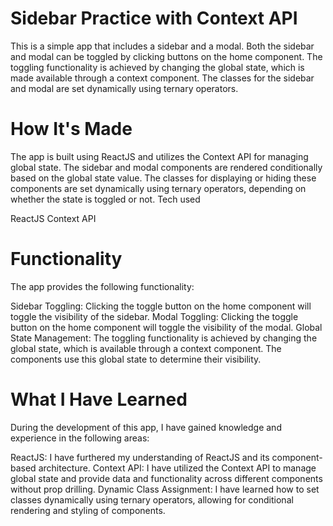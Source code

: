 # Sidebar Practice with Context API

This is a simple app that includes a sidebar and a modal. Both the sidebar and modal can be toggled by clicking buttons on the home component. The toggling functionality is achieved by changing the global state, which is made available through a context component. The classes for the sidebar and modal are set dynamically using ternary operators.

# How It's Made

The app is built using ReactJS and utilizes the Context API for managing global state. The sidebar and modal components are rendered conditionally based on the global state value. The classes for displaying or hiding these components are set dynamically using ternary operators, depending on whether the state is toggled or not.
Tech used

ReactJS
Context API

# Functionality

The app provides the following functionality:

Sidebar Toggling: Clicking the toggle button on the home component will toggle the visibility of the sidebar.
Modal Toggling: Clicking the toggle button on the home component will toggle the visibility of the modal.
Global State Management: The toggling functionality is achieved by changing the global state, which is available through a context component. The components use this global state to determine their visibility.

# What I Have Learned

During the development of this app, I have gained knowledge and experience in the following areas:

ReactJS: I have furthered my understanding of ReactJS and its component-based architecture.
Context API: I have utilized the Context API to manage global state and provide data and functionality across different components without prop drilling.
Dynamic Class Assignment: I have learned how to set classes dynamically using ternary operators, allowing for conditional rendering and styling of components.

